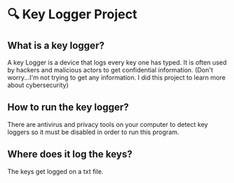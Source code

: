 # 🔍 Key Logger Project 

## What is a key logger?

A key Logger is a device that logs every key one has typed. It is often used by hackers and malicious actors 
to get confidential information. (Don't worry...I'm not trying to get any information. I did this project to learn
more about cybersecurity)

## How to run the key logger?

There are antivirus and privacy tools on your computer to detect key loggers so it must be disabled in order 
to run this program.

## Where does it log the keys?

The keys get logged on a txt file.




